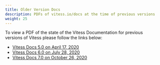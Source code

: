 ```yaml
---
title: Older Version Docs
description: PDFs of vitess.io/docs at the time of previous versions
weight: 25
---
```


To view a PDF of the state of the Vitess Documentation for previous versions of Vitess please follow the links below:

- [Vitess Docs 5.0 on April 17, 2020](https://drive.google.com/file/d/1gK6ELHFxr5X9Rieg64XJ7iFcnOuUlwb-/view?usp=sharing)
- [Vitess Docs 6.0 on July 28, 2020](https://drive.google.com/file/d/11r7trOcjjKnxcPJWa8Ae7lkti_Ny0HqV/view?usp=sharing)
- [Vitess Docs 7.0 on October 26, 2020](https://drive.google.com/file/d/1wgGuJbCmchSif6z569ujqG4-QE6zVn8f/view?usp=sharing)
